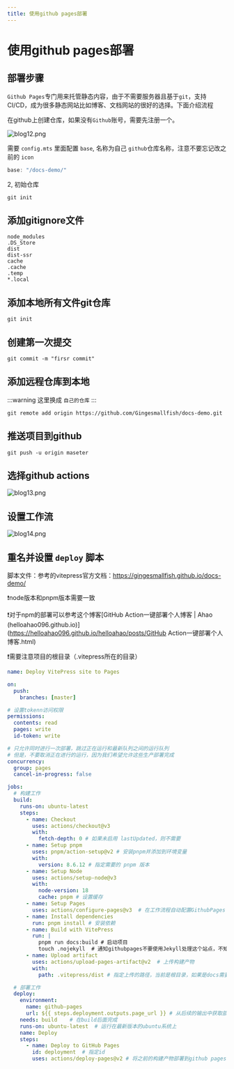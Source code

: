 ```yaml
---
title: 使用github pages部署
---
```


# 使用github pages部署  <Badge type="tip" text="^1.9.0" />

## 部署步骤

`Github Pages`专门用来托管静态内容，由于不需要服务器且基于`git`，支持CI/CD，成为很多静态网站比如博客、文档网站的很好的选择。下面介绍流程

在github上创建仓库，如果没有`Github`账号，需要先注册一个。

![blog12.png](https://img.picui.cn/free/2024/09/08/66ddb4b29c4df.png)

需要 `config.mts` 里面配置 `base`, 名称为自己 `github`仓库名称，注意不要忘记改之前的 `icon`

```ts
base: "/docs-demo/"
```
2, 初始仓库

```gitignore
git init
```

## 添加gitignore文件

```gitignore
node_modules
.DS_Store
dist
dist-ssr
cache
.cache
.temp
*.local
```

## 添加本地所有文件git仓库

```gitignore
git init
```

## 创建第一次提交

```gitignore
git commit -m "firsr commit"
```

## 添加远程仓库到本地

:::warning
这里换成 `自己的仓库`
:::

```gitignore
git remote add origin https://github.com/Gingesmallfish/docs-demo.git
```
## 推送项目到github

```gitignore
git push -u origin maseter
```

## 选择github actions

![blog13.png](https://img.picui.cn/free/2024/09/08/66ddb7c7dd5db.png)


## 设置工作流

![blog14.png](https://img.picui.cn/free/2024/09/08/66ddb7fc837fe.png)

## 重名并设置 `deploy` 脚本

脚本文件：参考的vitepress官方文档：<https://gingesmallfish.github.io/docs-demo/>

❗node版本和pnpm版本需要一致

❗对于npm的部署可以参考这个博客[GitHub Action一键部署个人博客 | Ahao (helloahao096.github.io)](https://helloahao096.github.io/helloahao/posts/GitHub Action一键部署个人博客.html)

❗需要注意项目的根目录（.vitepress所在的目录）


```yaml
name: Deploy VitePress site to Pages

on:
  push:
    branches: [master]

# 设置tokenn访问权限
permissions:
  contents: read
  pages: write
  id-token: write

# 只允许同时进行一次部署，跳过正在运行和最新队列之间的运行队列
# 但是，不要取消正在进行的运行，因为我们希望允许这些生产部署完成
concurrency:
  group: pages
  cancel-in-progress: false

jobs:
  # 构建工作
  build:
    runs-on: ubuntu-latest
    steps:
      - name: Checkout
        uses: actions/checkout@v3
        with:
          fetch-depth: 0 # 如果未启用 lastUpdated，则不需要
      - name: Setup pnpm
        uses: pnpm/action-setup@v2 # 安装pnpm并添加到环境变量
        with:
          version: 8.6.12 # 指定需要的 pnpm 版本
      - name: Setup Node
        uses: actions/setup-node@v3
        with:
          node-version: 18
          cache: pnpm # 设置缓存
      - name: Setup Pages
        uses: actions/configure-pages@v3  # 在工作流程自动配置GithubPages
      - name: Install dependencies
        run: pnpm install # 安装依赖
      - name: Build with VitePress
        run: |
          pnpm run docs:build # 启动项目
          touch .nojekyll  # 通知githubpages不要使用Jekyll处理这个站点，不知道为啥不生效，就手动搞了
      - name: Upload artifact
        uses: actions/upload-pages-artifact@v2  # 上传构建产物
        with:
          path: .vitepress/dist # 指定上传的路径，当前是根目录，如果是docs需要加docs/的前缀

  # 部署工作
  deploy:
    environment:
      name: github-pages
      url: ${{ steps.deployment.outputs.page_url }} # 从后续的输出中获取部署后的页面URL
    needs: build    # 在build后面完成
    runs-on: ubuntu-latest  # 运行在最新版本的ubuntu系统上
    name: Deploy
    steps:
      - name: Deploy to GitHub Pages
        id: deployment  # 指定id
        uses: actions/deploy-pages@v2 # 将之前的构建产物部署到github pages中
```
